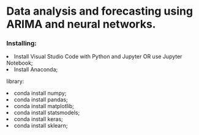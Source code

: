 <h1>Data analysis and forecasting using ARIMA and neural networks.</h1>

<h3>Installing:</h3>

<li>Install Visual Studio Code with Python and Jupyter OR use Jupyter Notebook;
<li>Install Anaconda;

library:
<li>conda install numpy;
<li>conda install pandas;
<li>conda install matplotlib;
<li>conda install statsmodels;
<li>conda install keras;
<li>conda install sklearn;
